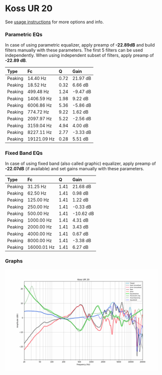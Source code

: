 # Koss UR 20
See [usage instructions](https://github.com/jaakkopasanen/AutoEq#usage) for more options and info.

### Parametric EQs
In case of using parametric equalizer, apply preamp of **-22.89dB** and build filters manually
with these parameters. The first 5 filters can be used independently.
When using independent subset of filters, apply preamp of **-22.89 dB**.

| Type    | Fc          |    Q | Gain     |
|:--------|:------------|:-----|:---------|
| Peaking | 14.40 Hz    | 0.72 | 21.97 dB |
| Peaking | 18.52 Hz    | 0.32 | 6.66 dB  |
| Peaking | 499.48 Hz   | 1.24 | -9.47 dB |
| Peaking | 1406.59 Hz  | 1.98 | 9.22 dB  |
| Peaking | 6006.86 Hz  | 5.36 | -5.86 dB |
| Peaking | 774.72 Hz   | 9.22 | 1.62 dB  |
| Peaking | 2097.97 Hz  | 5.22 | -2.56 dB |
| Peaking | 3159.04 Hz  | 4.94 | 4.00 dB  |
| Peaking | 8227.11 Hz  | 2.77 | -3.33 dB |
| Peaking | 19121.09 Hz | 0.28 | 5.51 dB  |

### Fixed Band EQs
In case of using fixed band (also called graphic) equalizer, apply preamp of **-22.07dB**
(if available) and set gains manually with these parameters.

| Type    | Fc          |    Q | Gain      |
|:--------|:------------|:-----|:----------|
| Peaking | 31.25 Hz    | 1.41 | 21.68 dB  |
| Peaking | 62.50 Hz    | 1.41 | 0.98 dB   |
| Peaking | 125.00 Hz   | 1.41 | 1.22 dB   |
| Peaking | 250.00 Hz   | 1.41 | -0.33 dB  |
| Peaking | 500.00 Hz   | 1.41 | -10.62 dB |
| Peaking | 1000.00 Hz  | 1.41 | 4.31 dB   |
| Peaking | 2000.00 Hz  | 1.41 | 3.43 dB   |
| Peaking | 4000.00 Hz  | 1.41 | 0.67 dB   |
| Peaking | 8000.00 Hz  | 1.41 | -3.38 dB  |
| Peaking | 16000.01 Hz | 1.41 | 6.27 dB   |

### Graphs
![](./Koss%20UR%2020.png)